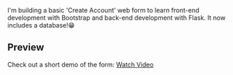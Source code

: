 I'm building a basic 'Create Account' web form to learn front-end development with Bootstrap and back-end development with Flask. It now includes a database!😁 
## Preview
Check out a short demo of the form:
 [Watch Video](https://youtu.be/aCYHpuDenME)
